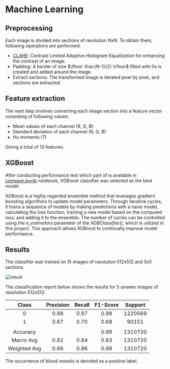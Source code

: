 # Machine Learning

## Preprocessing

Each image is divided into sections of resolution NxN. To obtain them, following operations are performed:
- [CLAHE](https://en.wikipedia.org/wiki/Adaptive_histogram_equalization): Contrast Limited Adaptive Histogram Equalization for enhancing the contrast of an image.
- Padding: A border of size $\lfloor \frac{N-1}{2} \rfloor$ filled with 0s is created and added around the image.
- Extract sections: The transformed image is iterated pixel by pixel, and sections are extracted.

## Feature extraction

The next step involves converting each image section into a feature vector consisting of following values:
- Mean values of each channel (R, G, B)
- Standard deviation of each channel (R, G, B)
- Hu moments (7)

Giving a total of 13 features.

## XGBoost

After conducting performance test which part of is available in [compare.ipynb](compare.ipynb) notebook, XGBoost classifier was selected as the best model.

XGBoost is a highly regarded ensemble method that leverages gradient boosting algorithms to update model parameters. Through iterative cycles, it trains a sequence of models by making predictions with a naive model, calculating the loss function, training a new model based on the computed loss, and adding it to the ensemble. The number of cycles can be controlled using the <em>n_estimators</em> parameter of the <em>XGBClassifier()</em>, which is utilized in this project. This approach allows XGBoost to continually improve model performance.

## Results

The classifier was trained on 15 images of resolution 512x512 and 5x5 sections.

![result](https://github.com/kamil271e/retinal-vessels-segmentation/assets/82380348/63f14b07-bec5-411e-9138-5b40c1382218)


The classification report below shows the results for 5 unseen images of resolution 512x512:

|    Class    | Precision |  Recall  | F1-Score | Support |
|:-----------:|:---------:|:--------:|:--------:|:-------:|
|      0      |    0.98   |   0.97   |   0.98   |  1220569 |
|      1      |    0.67   |   0.70   |   0.68   |   90151  |
|             |           |          |          |         |
|  Accuracy   |           |          |   0.96   | 1310720 |
|  Macro Avg  |    0.82   |   0.84   |   0.83   | 1310720 |
|Weighted Avg |    0.96   |   0.96   |   0.96   | 1310720 |

The occurrence of blood vessels is denoted as a positive label.
